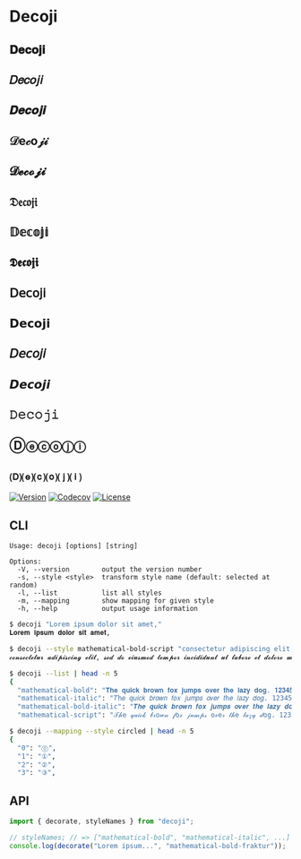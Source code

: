 # Decoji

## 𝐃𝐞𝐜𝐨𝐣𝐢

## 𝐷𝑒𝑐𝑜𝑗𝑖

## 𝑫𝒆𝒄𝒐𝒋𝒊

## 𝒟e𝒸o𝒿𝒾

## 𝓓𝓮𝓬𝓸𝓳𝓲

## 𝔇𝔢𝔠𝔬𝔧𝔦

## 𝔻𝕖𝕔𝕠𝕛𝕚

## 𝕯𝖊𝖈𝖔𝖏𝖎

## 𝖣𝖾𝖼𝗈𝗃𝗂

## 𝗗𝗲𝗰𝗼𝗷𝗶

## 𝘋𝘦𝘤𝘰𝘫𝘪

## 𝘿𝙚𝙘𝙤𝙟𝙞

## 𝙳𝚎𝚌𝚘𝚓𝚒

## Ⓓⓔⓒⓞⓙⓘ

## 🄓⒠⒞⒪⒥⒤

[![Version](https://img.shields.io/npm/v/decoji.svg)](https://npmjs.org/package/decoji)
[![Codecov](https://codecov.io/gh/y13i/decoji/branch/master/graph/badge.svg)](https://codecov.io/gh/y13i/decoji)
[![License](https://img.shields.io/npm/l/decoji.svg)](https://github.com/y13i/decoji/blob/master/package.json)

## CLI

```
Usage: decoji [options] [string]

Options:
  -V, --version        output the version number
  -s, --style <style>  transform style name (default: selected at random)
  -l, --list           list all styles
  -m, --mapping        show mapping for given style
  -h, --help           output usage information
```

```sh
$ decoji "Lorem ipsum dolor sit amet,"
𝐋𝐨𝐫𝐞𝐦 𝐢𝐩𝐬𝐮𝐦 𝐝𝐨𝐥𝐨𝐫 𝐬𝐢𝐭 𝐚𝐦𝐞𝐭,
```

```sh
$ decoji --style mathematical-bold-script "consectetur adipiscing elit, sed do eiusmod tempor incididunt ut labore et dolore magna aliqua."
𝓬𝓸𝓷𝓼𝓮𝓬𝓽𝓮𝓽𝓾𝓻 𝓪𝓭𝓲𝓹𝓲𝓼𝓬𝓲𝓷𝓰 𝓮𝓵𝓲𝓽, 𝓼𝓮𝓭 𝓭𝓸 𝓮𝓲𝓾𝓼𝓶𝓸𝓭 𝓽𝓮𝓶𝓹𝓸𝓻 𝓲𝓷𝓬𝓲𝓭𝓲𝓭𝓾𝓷𝓽 𝓾𝓽 𝓵𝓪𝓫𝓸𝓻𝓮 𝓮𝓽 𝓭𝓸𝓵𝓸𝓻𝓮 𝓶𝓪𝓰𝓷𝓪 𝓪𝓵𝓲𝓺𝓾𝓪.
```

```sh
$ decoji --list | head -n 5
{
  "mathematical-bold": "𝐓𝐡𝐞 𝐪𝐮𝐢𝐜𝐤 𝐛𝐫𝐨𝐰𝐧 𝐟𝐨𝐱 𝐣𝐮𝐦𝐩𝐬 𝐨𝐯𝐞𝐫 𝐭𝐡𝐞 𝐥𝐚𝐳𝐲 𝐝𝐨𝐠. 𝟏𝟐𝟑𝟒𝟓𝟔𝟕𝟖𝟗𝟎",
  "mathematical-italic": "𝑇h𝑒 𝑞𝑢𝑖𝑐𝑘 𝑏𝑟𝑜𝑤𝑛 𝑓𝑜𝑥 𝑗𝑢𝑚𝑝𝑠 𝑜𝑣𝑒𝑟 𝑡h𝑒 𝑙𝑎𝑧𝑦 𝑑𝑜𝑔. 1234567890",
  "mathematical-bold-italic": "𝑻𝒉𝒆 𝒒𝒖𝒊𝒄𝒌 𝒃𝒓𝒐𝒘𝒏 𝒇𝒐𝒙 𝒋𝒖𝒎𝒑𝒔 𝒐𝒗𝒆𝒓 𝒕𝒉𝒆 𝒍𝒂𝒛𝒚 𝒅𝒐𝒈. 1234567890",
  "mathematical-script": "𝒯𝒽e 𝓆𝓊𝒾𝒸𝓀 𝒷𝓇o𝓌𝓃 𝒻o𝓍 𝒿𝓊𝓂𝓅𝓈 o𝓋e𝓇 𝓉𝒽e 𝓁𝒶𝓏𝓎 𝒹og. 1234567890",
```

```sh
$ decoji --mapping --style circled | head -n 5
{
  "0": "⓪",
  "1": "①",
  "2": "②",
  "3": "③",
```

## API

```js
import { decorate, styleNames } from "decoji";

// styleNames; // => ["mathematical-bold", "mathematical-italic", ...]
console.log(decorate("Lorem ipsum...", "mathematical-bold-fraktur"));
```
